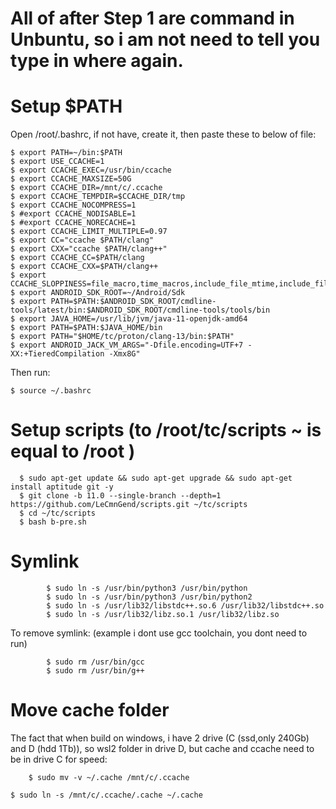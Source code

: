 # All of after Step 1 are command in Unbuntu, so i am not need to tell you type in where again.

# Setup $PATH

Open /root/.bashrc, if not have, create it, then paste these to below of file:

	$ export PATH=~/bin:$PATH
	$ export USE_CCACHE=1
	$ export CCACHE_EXEC=/usr/bin/ccache
	$ export CCACHE_MAXSIZE=50G
	$ export CCACHE_DIR=/mnt/c/.ccache
	$ export CCACHE_TEMPDIR=$CCACHE_DIR/tmp
	$ export CCACHE_NOCOMPRESS=1
	$ #export CCACHE_NODISABLE=1
	$ #export CCACHE_NORECACHE=1
	$ export CCACHE_LIMIT_MULTIPLE=0.97
	$ export CC="ccache $PATH/clang"
	$ export CXX="ccache $PATH/clang++"
	$ export CCACHE_CC=$PATH/clang
	$ export CCACHE_CXX=$PATH/clang++
	$ export CCACHE_SLOPPINESS=file_macro,time_macros,include_file_mtime,include_file_ctime,file_stat_matches
	$ export ANDROID_SDK_ROOT=~/Android/Sdk
	$ export PATH=$PATH:$ANDROID_SDK_ROOT/cmdline-tools/latest/bin:$ANDROID_SDK_ROOT/cmdline-tools/tools/bin
	$ export JAVA_HOME=/usr/lib/jvm/java-11-openjdk-amd64
	$ export PATH=$PATH:$JAVA_HOME/bin
	$ export PATH="$HOME/tc/proton/clang-13/bin:$PATH"
	$ export ANDROID_JACK_VM_ARGS="-Dfile.encoding=UTF+7 -XX:+TieredCompilation -Xmx8G"

Then run:

 	$ source ~/.bashrc


# Setup scripts (to /root/tc/scripts ~ is equal to /root )
     
      $ sudo apt-get update && sudo apt-get upgrade && sudo apt-get install aptitude git -y 
      $ git clone -b 11.0 --single-branch --depth=1 https://github.com/LeCmnGend/scripts.git ~/tc/scripts
      $ cd ~/tc/scripts
      $ bash b-pre.sh
      
      
# Symlink

			$ sudo ln -s /usr/bin/python3 /usr/bin/python		
			$ sudo ln -s /usr/bin/python3 /usr/bin/python2
			$ sudo ln -s /usr/lib32/libstdc++.so.6 /usr/lib32/libstdc++.so				
			$ sudo ln -s /usr/lib32/libz.so.1 /usr/lib32/libz.so
			
  
  To remove symlink: (example i dont use gcc toolchain, you dont need to run)
  
			$ sudo rm /usr/bin/gcc
			$ sudo rm /usr/bin/g++
      
# Move cache folder

The fact that when build on windows, i have 2 drive (C (ssd,only 240Gb) and D (hdd 1Tb)), 
so wsl2 folder in drive D, but cache and ccache need to be in drive C for speed: 
     
    	$ sudo mv -v ~/.cache /mnt/c/.ccache
			
	$ sudo ln -s /mnt/c/.ccache/.cache ~/.cache  


      
  
